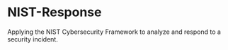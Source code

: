 # NIST-Response
Applying the NIST Cybersecurity Framework to analyze and respond to a security incident.
